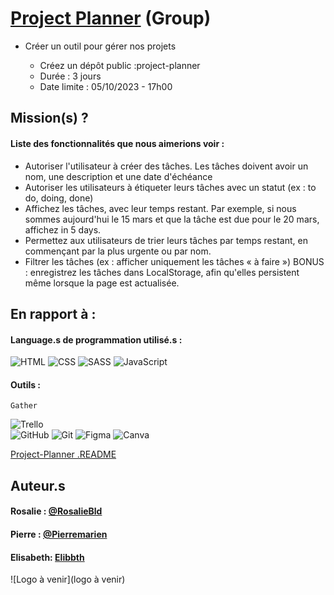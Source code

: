 
# [Project Planner](https://pierremarien.github.io/project-planner/) (Group)

- Créer un outil pour gérer nos projets 


    - Créez un dépôt public :project-planner
    - Durée : 3 jours
    - Date limite : 05/10/2023 - 17h00
        

## Mission(s) ?

#### Liste des fonctionnalités que nous aimerions voir :

- Autoriser l'utilisateur à créer des tâches. Les tâches doivent avoir un nom, une description et une date d'échéance
- Autoriser les utilisateurs à étiqueter leurs tâches avec un statut (ex : to do, doing, done)
- Affichez les tâches, avec leur temps restant. Par exemple, si nous sommes aujourd'hui le 15 mars et que la tâche est due pour le 20 mars, affichez in 5 days.
- Permettez aux utilisateurs de trier leurs tâches par temps restant, en commençant par la plus urgente ou par nom.
- Filtrer les tâches (ex : afficher uniquement les tâches « à faire »)
BONUS : enregistrez les tâches dans LocalStorage, afin qu'elles persistent même lorsque la page est actualisée.

## En rapport à :

#### Language.s de programmation utilisé.s :

![HTML](https://img.shields.io/badge/HTML5-E34F26?style=for-the-badge&logo=html5&logoColor=white)
![CSS](https://img.shields.io/badge/CSS3-1572B6?style=for-the-badge&logo=css3&logoColor=white)
![SASS](https://img.shields.io/badge/Sass-CC6699?style=for-the-badge&logo=sass&logoColor=white)
![JavaScript](https://img.shields.io/badge/JavaScript-323330?style=for-the-badge&logo=javascript&logoColor=F7DF1E)

#### Outils :

    Gather  
![Trello](https://img.shields.io/badge/Trello-0052CC?style=for-the-badge&logo=trello&logoColor=white)    
![GitHub](https://img.shields.io/badge/GitHub-100000?style=for-the-badge&logo=github&logoColor=white)
![Git](https://img.shields.io/badge/GIT-E44C30?style=for-the-badge&logo=git&logoColor=white)
![Figma](https://img.shields.io/badge/Figma-F24E1E?style=for-the-badge&logo=figma&logoColor=white)
![Canva](https://img.shields.io/badge/Canva-%2300C4CC.svg?&style=for-the-badge&logo=Canva&logoColor=white)

[Project-Planner .README](https://github.com/becodeorg/CRL-KELLER-6/tree/main/1.TRAIL/2.The-Hill/1.DOM/11.Project-Planner)


## Auteur.s

#### Rosalie : [@RosalieBld](https://github.com/RosalieBld)
#### Pierre : [@Pierremarien](https://github.com/Pierremarien)
#### Elisabeth: [Elibbth](https://github.com/Elibbth)

![Logo à venir](logo à venir)
